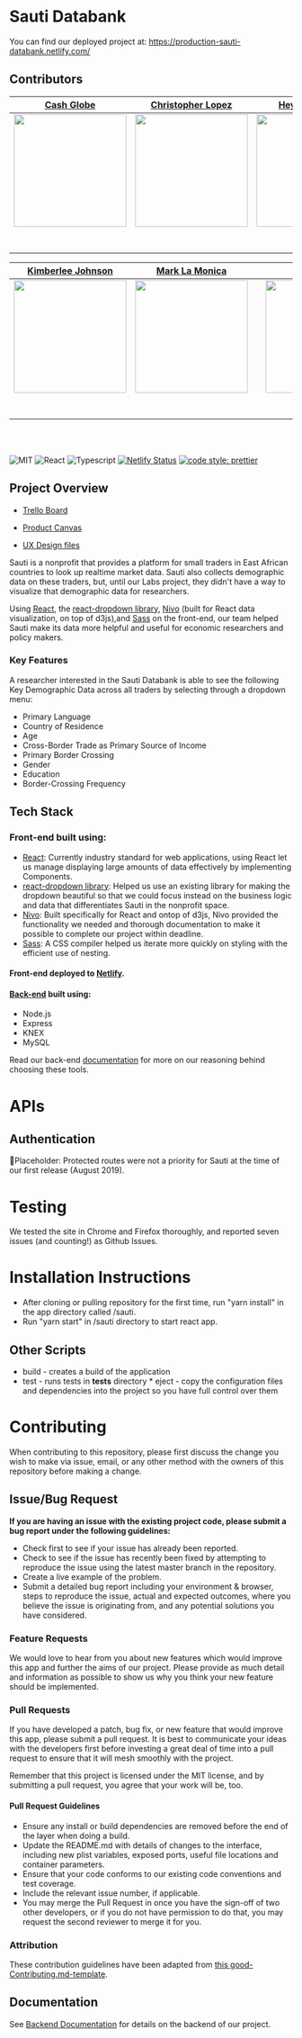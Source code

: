 # Sauti Databank

You can find our deployed project at: https://production-sauti-databank.netlify.com/


## Contributors

|                                                                                        [Cash Globe](https://github.com/cashcoder88)                                                                                         |                                                                                     [Christopher Lopez](https://github.com/numberoneecsstudent)                                                                                     |                                                                                       [Heymi Vanegas](https://github.com/heymiday)                                                                                       |                                             [Jonathan Erlich](https://github.com/joerlop)                                              |
| :-------------------------------------------------------------------------------------------------------------------------------------------------------------------------------------------------------------------------: | :---------------------------------------------------------------------------------------------------------------------------------------------------------------------------------------------------------------------------------: | :----------------------------------------------------------------------------------------------------------------------------------------------------------------------------------------------------------------------: | :------------------------------------------------------------------------------------------------------------------------------------: |
| [<img src="https://media.licdn.com/dms/image/C4D03AQEer2eYBWdZCg/profile-displayphoto-shrink_200_200/0?e=1568246400&v=beta&t=iV5UsRP56xr_URJRXVd7RHDBvGnZ0WcGxovaiqQWw-k" width = "200" />](https://github.com/cashcoder88) | [<img src="https://media.licdn.com/dms/image/C5603AQE3I_Iy93G6Wg/profile-displayphoto-shrink_800_800/0?e=1568246400&v=beta&t=2YJ989qTQ0TvcZua4h2_l1SQiR4IAtqLzfy6m8nYUq8" width = "200" />](https://github.com/numberoneecsstudent) | [<img src="https://media.licdn.com/dms/image/C5603AQGSUs9a5voNnQ/profile-displayphoto-shrink_800_800/0?e=1568851200&v=beta&t=rfQwU0wCag2CJ9fnklkDAvKNJdLF52czMpeUA46wY_w" width = "200" />](https://github.com/heymiday) | [<img src="https://pbs.twimg.com/profile_images/934076630980595712/wK7wyQn__400x400.jpg" width = "200" />](https://github.com/joerlop) |
|                                                                  [<img src="https://github.com/favicon.ico" width="15"> ](https://github.com/cashcoder88)                                                                   |                                                                  [<img src="https://github.com/favicon.ico" width="15"> ](https://github.com/numberoneecsstudent)                                                                   |                                                                  [<img src="https://github.com/favicon.ico" width="15"> ](https://github.com/heymiday)                                                                   |                          [<img src="https://github.com/favicon.ico" width="15"> ](https://github.com/joerlop)                          |
|                                            [ <img src="https://static.licdn.com/sc/h/al2o9zrvru7aqj8e1x2rzsrca" width="15"> ](https://www.linkedin.com/in/cash-globe-1371ab21/)                                             |                                                [ <img src="https://static.licdn.com/sc/h/al2o9zrvru7aqj8e1x2rzsrca" width="15"> ](https://www.linkedin.com/in/christopher-ro-lopez/)                                                |                                         [ <img src="https://static.licdn.com/sc/h/al2o9zrvru7aqj8e1x2rzsrca" width="15"> ](https://www.linkedin.com/in/heymi-vanegas-50b81b182/)                                         |    [ <img src="https://static.licdn.com/sc/h/al2o9zrvru7aqj8e1x2rzsrca" width="15"> ](https://www.linkedin.com/in/jonathanerlich/)     |

|                                                                [Kimberlee Johnson](https://github.com/kimberleejohnson)                                                                |                                                                                      [Mark La Monica](https://github.com/sauti-databank)                                                                                       |                                                                                                                                                                            |                                          [Vijay Das](https://github.com/vijaydas)                                          |
| :------------------------------------------------------------------------------------------------------------------------------------------------------------------------------------: | :----------------------------------------------------------------------------------------------------------------------------------------------------------------------------------------------------------------------------: | :--------------------------------------------------------------------------------------------------------------------------------------------------------------------------------------------------------------------------: | :------------------------------------------------------------------------------------------------------------------------: |
| [<img src="https://ph-avatars.imgix.net/1142934/original?auto=format&auto=compress&codec=mozjpeg&cs=strip&w=140&h=140&fit=crop" width = "200" />](https://github.com/kimberleejohnson) | [<img src="https://media.licdn.com/dms/image/C5603AQE44grgMc1mpg/profile-displayphoto-shrink_800_800/0?e=1570060800&v=beta&t=S0fxIhnxnlIRf26SM-QFK0agPzrdGz5pyFGlu7g79NE" width = "200" />](https://github.com/sauti-databank) |  |   [<img src="https://avatars2.githubusercontent.com/u/2294505?s=180&v=4" width = "200" />](https://github.com/vijaydas)    |
|                                             [<img src="https://github.com/favicon.ico" width="15"> ](https://github.com/kimberleejohnson)                                              |                                                                  [<img src="https://github.com/favicon.ico" width="15"> ](https://github.com/sauti-databank)                                                                   |                                                                                                                                    |                   [<img src="https://github.com/favicon.ico" width="15"> ](https://github.com/vijaydas)                    |
|                           [ <img src="https://static.licdn.com/sc/h/al2o9zrvru7aqj8e1x2rzsrca" width="15"> ](https://www.linkedin.com/in/kimberleejohnson/)                            |                                           [ <img src="https://static.licdn.com/sc/h/al2o9zrvru7aqj8e1x2rzsrca" width="15"> ](https://www.linkedin.com/in/mark-la-monica-11155b181/)                                            |                                                                                               | [ <img src="https://static.licdn.com/sc/h/al2o9zrvru7aqj8e1x2rzsrca" width="15"> ](https://www.linkedin.com/in/vijaytdas/) |

<br>
<br>

![MIT](https://img.shields.io/packagist/l/doctrine/orm.svg)
![React](https://img.shields.io/badge/react-v16.7.0--alpha.2-blue.svg)
![Typescript](https://img.shields.io/npm/types/typescript.svg?style=flat)
[![Netlify Status](https://api.netlify.com/api/v1/badges/b5c4db1c-b10d-42c3-b157-3746edd9e81d/deploy-status)](https://www.sauti-databank.com/)
[![code style: prettier](https://img.shields.io/badge/code_style-prettier-ff69b4.svg?style=flat-square)](https://github.com/prettier/prettier)

## Project Overview

- [Trello Board](https://trello.com/b/ycDN2Mzb/labs-14-sauti-databank)

- [Product Canvas](https://www.notion.so/Feature-Canvas-All-charts-with-UX-design-in-Key-Trader-Demographics-tab-17e9fbd80c1b4a719c125d448491a400)

- [UX Design files](https://app.zeplin.io/project/5d26179fd0a6fc367e0fdc94/screen/5d5307619df85c9b3c2f2469)

Sauti is a nonprofit that provides a platform for small traders in East African countries to look up realtime market data. Sauti also collects demographic data on these traders, but, until our Labs project, they didn't have a way to visualize that demographic data for researchers.

Using [React](https://reactjs.org/), the [react-dropdown library](https://www.npmjs.com/package/react-dropdown), [Nivo](https://nivo.rocks/) (built for React data visualization, on top of d3js),and [Sass](https://sass-lang.com/) on the front-end, our team helped Sauti make its data more helpful and useful for economic researchers and policy makers.

### Key Features

A researcher interested in the Sauti Databank is able to see the following Key Demographic Data across all traders by selecting through a dropdown menu:
- Primary Language
- Country of Residence
- Age
- Cross-Border Trade as Primary Source of Income
- Primary Border Crossing
- Gender
- Education
- Border-Crossing Frequency

## Tech Stack

### Front-end built using:

- [React](https://reactjs.org/): Currently industry standard for web applications, using React let us manage displaying large amounts of data effectively by implementing Components. 
- [react-dropdown library](https://www.npmjs.com/package/react-dropdown): Helped us use an existing library for making the dropdown beautiful so that we could focus instead on the business logic and data that differentiates Sauti in the nonprofit space. 
- [Nivo](https://nivo.rocks/): Built specifically for React and ontop of d3js, Nivo provided the functionality we needed and thorough documentation to make it possible to complete our project within deadline. 
- [Sass](https://sass-lang.com/): A CSS compiler helped us iterate more quickly on styling with the efficient use of nesting. 

#### Front-end deployed to [Netlify](https://production-sauti-databank.netlify.com/).

#### [Back-end](https://github.com/sauti-databank/back-end) built using:

- Node.js
- Express
- KNEX
- MySQL

Read our back-end [documentation](https://github.com/sauti-databank/back-end/blob/master/README.md) for more on our reasoning behind choosing these tools. 

# APIs

## Authentication 

🚫Placeholder: Protected routes were not a priority for Sauti at the time of our first release (August 2019). 

# Testing

We tested the site in Chrome and Firefox thoroughly, and reported seven issues (and counting!) as Github Issues. 

# Installation Instructions

* After cloning or pulling repository for the first time, run "yarn install" in the app directory called /sauti.
* Run "yarn start" in /sauti directory to start react app.


## Other Scripts

* build - creates a build of the application
* test - runs tests in **tests** directory \* eject - copy the configuration files and dependencies into the project so you have full control over them

# Contributing

When contributing to this repository, please first discuss the change you wish to make via issue, email, or any other method with the owners of this repository before making a change.

## Issue/Bug Request

**If you are having an issue with the existing project code, please submit a bug report under the following guidelines:**

- Check first to see if your issue has already been reported.
- Check to see if the issue has recently been fixed by attempting to reproduce the issue using the latest master branch in the repository.
- Create a live example of the problem.
- Submit a detailed bug report including your environment & browser, steps to reproduce the issue, actual and expected outcomes, where you believe the issue is originating from, and any potential solutions you have considered.

### Feature Requests

We would love to hear from you about new features which would improve this app and further the aims of our project. Please provide as much detail and information as possible to show us why you think your new feature should be implemented.

### Pull Requests

If you have developed a patch, bug fix, or new feature that would improve this app, please submit a pull request. It is best to communicate your ideas with the developers first before investing a great deal of time into a pull request to ensure that it will mesh smoothly with the project.

Remember that this project is licensed under the MIT license, and by submitting a pull request, you agree that your work will be, too.

#### Pull Request Guidelines

- Ensure any install or build dependencies are removed before the end of the layer when doing a build.
- Update the README.md with details of changes to the interface, including new plist variables, exposed ports, useful file locations and container parameters.
- Ensure that your code conforms to our existing code conventions and test coverage.
- Include the relevant issue number, if applicable.
- You may merge the Pull Request in once you have the sign-off of two other developers, or if you do not have permission to do that, you may request the second reviewer to merge it for you.

### Attribution

These contribution guidelines have been adapted from [this good-Contributing.md-template](https://gist.github.com/PurpleBooth/b24679402957c63ec426).

## Documentation

See [Backend Documentation](https://github.com/sauti-databank/back-end) for details on the backend of our project.
